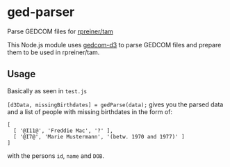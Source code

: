 # ged-parser
Parse GEDCOM files for [rpreiner/tam](https://github.com/rpreiner/tam)

This Node.js module uses [gedcom-d3](https://github.com/mister-blanket/gedcom-d3) to parse GEDCOM files and prepare them to be used in rpreiner/tam.

## Usage
Basically as seen in `test.js`

`[d3Data, missingBirthdates] = gedParse(data);` gives you the parsed data and a list of people with missing birthdates in the form of:
```JS
[
  [ '@I11@', 'Freddie Mac', '?' ],
  [ '@I7@', 'Marie Mustermann', '(betw. 1970 and 1977)' ]
]
```
with the persons `id`, `name` and `DOB`.
